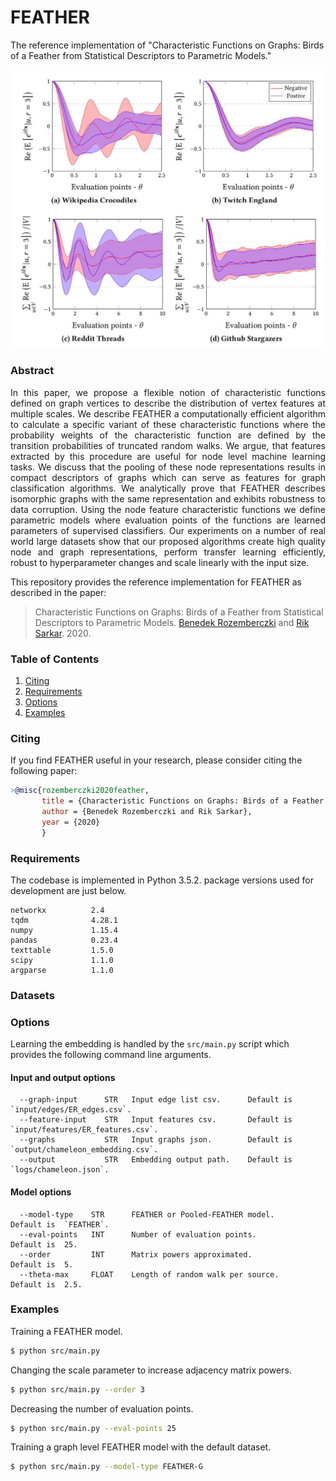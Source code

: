 FEATHER
============================================
The reference implementation of "Characteristic Functions on Graphs: Birds of a Feather from Statistical Descriptors to Parametric Models."
<p align="center">
  <img width="800" src="FEATHER.png">
</p>

### Abstract

<p align="justify">
In this paper, we propose a flexible notion of characteristic functions defined on graph vertices to describe the distribution of vertex features at multiple scales. We describe FEATHER a computationally efficient algorithm to calculate a specific variant of these characteristic functions where the probability weights of the characteristic function are defined by the transition probabilities of truncated random walks. We argue, that features extracted by this procedure are useful for node level machine learning tasks. We discuss that the pooling of these node representations results in compact descriptors of graphs which can serve as features for graph classification algorithms. We analytically prove that FEATHER describes isomorphic graphs with the same representation and exhibits robustness to data corruption. Using the node feature characteristic functions we define parametric models where evaluation points of the functions are learned parameters of supervised classifiers. Our experiments on a number of real world large datasets show that our proposed algorithms create high quality node and graph representations, perform transfer learning efficiently, robust to hyperparameter changes and scale linearly with the input size.</p>

This repository provides the reference implementation for FEATHER as described in the paper:
> Characteristic Functions on Graphs: Birds of a Feather from Statistical Descriptors to Parametric Models.
> [Benedek Rozemberczki](http://homepages.inf.ed.ac.uk/s1668259/) and [Rik Sarkar](https://homepages.inf.ed.ac.uk/rsarkar/).
> 2020.


### Table of Contents

1. [Citing](#citing)  
2. [Requirements](#requirements)
3. [Options](#options) 
4. [Examples](#examples)

### Citing

If you find FEATHER useful in your research, please consider citing the following paper:
```bibtex
>@misc{rozemberczki2020feather,    
       title = {Characteristic Functions on Graphs: Birds of a Feather from Statistical Descriptors to Parametric Models},   
       author = {Benedek Rozemberczki and Rik Sarkar},   
       year = {2020}
       }
```
### Requirements
The codebase is implemented in Python 3.5.2. package versions used for development are just below.
```
networkx          2.4
tqdm              4.28.1
numpy             1.15.4
pandas            0.23.4
texttable         1.5.0
scipy             1.1.0
argparse          1.1.0
```

### Datasets


### Options

Learning the embedding is handled by the `src/main.py` script which provides the following command line arguments.

#### Input and output options
```
  --graph-input      STR   Input edge list csv.      Default is `input/edges/ER_edges.csv`.
  --feature-input    STR   Input features csv.       Default is `input/features/ER_features.csv`.
  --graphs           STR   Input graphs json.        Default is `output/chameleon_embedding.csv`.
  --output           STR   Embedding output path.    Default is `logs/chameleon.json`.
```
#### Model options
```
  --model-type    STR      FEATHER or Pooled-FEATHER model.     Default is  `FEATHER`.
  --eval-points   INT      Number of evaluation points.         Default is  25.
  --order         INT      Matrix powers approximated.          Default is  5.
  --theta-max     FLOAT    Length of random walk per source.    Default is  2.5.
```

### Examples
Training a FEATHER model.
```sh
$ python src/main.py
```

Changing the scale parameter to increase adjacency matrix powers.
```sh
$ python src/main.py --order 3
```

Decreasing the number of evaluation points.
```sh
$ python src/main.py --eval-points 25
```

Training a graph level FEATHER model with the default dataset.
```sh
$ python src/main.py --model-type FEATHER-G
```
